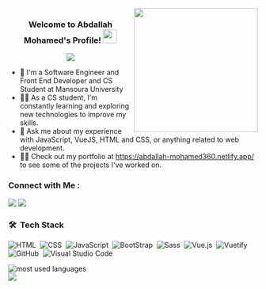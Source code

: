 
<img width="250" align="right" src="https://c.tenor.com/_DOBjnGspYAAAAAM/code-coding.gif">

<h3 align="center">
  Welcome to Abdallah Mohamed's Profile!
  <img src="https://media.giphy.com/media/hvRJCLFzcasrR4ia7z/giphy.gif" width="28">
</h3>

<!-- Typing SVG by DenverCoder1 - https://github.com/DenverCoder1/readme-typing-svg -->
<p align="center">
  <a href="https://github.com/DenverCoder1/readme-typing-svg"><img src="https://readme-typing-svg.herokuapp.com/?lines=Front-end%20Developer;Always%20learning%20new%20things&font=Fira%20Code&center=true&width=440&height=45&color=f75c7e&vCenter=true&size=22"></a>
</p> 

- 🏢 I'm a Software Engineer and Front End Developer and CS Student at Mansoura University
- 👨‍💻 As a CS student, I'm constantly learning and exploring new technologies to improve my skills.
- 💬 Ask me about my experience with JavaScript, VueJS, HTML and CSS, or anything related to web development.
- 👨‍💻 Check out my portfolio at https://abdallah-mohamed360.netlify.app/ to see some of the projects I've worked on.


### Connect with Me :

<a href="https://www.linkedin.com/in/abdallah-mohamed-5b9924224" target="_blank"><img src="https://img.shields.io/badge/-Abdallah%20Mohamed-0077B5?style=for-the-badge&logo=Linkedin&logoColor=white"/></a>
<a href="https://www.facebook.com/abdallah.metwally.925/" target="_blank"><img src="https://img.shields.io/badge/-Abdallah%20Mohamed-0077B5?style=for-the-badge&logo=Facebook&logoColor=white"/></a>
### 🛠 &nbsp;Tech Stack

![HTML](https://img.shields.io/badge/-HTML-05122A?style=flat&logo=HTML5)&nbsp;
![CSS](https://img.shields.io/badge/-CSS-05122A?style=flat&logo=CSS3&logoColor=1572B6)&nbsp;
![JavaScript](https://img.shields.io/badge/-JavaScript-05122A?style=flat&logo=javascript)&nbsp;
![BootStrap](https://img.shields.io/badge/-Bootstrap-05122A?style=flat&logo=bootstrap)&nbsp;
![Sass](https://img.shields.io/badge/-Sass-05122A?style=flat&logo=sass)&nbsp;
![Vue.js](https://img.shields.io/badge/-Vue.Js-05122A?style=flat&logo=vue.js)&nbsp;
![Vuetify](https://img.shields.io/badge/-Vuetify-05122A?style=flat&logo=vuetify)&nbsp;
![GitHub](https://img.shields.io/badge/-GitHub-05122A?style=flat&logo=github)&nbsp;
![Visual Studio Code](https://img.shields.io/badge/-Visual%20Studio%20Code-05122A?style=flat&logo=visual-studio-code&logoColor=007ACC)&nbsp;





<img align="left" src="https://github-readme-stats.vercel.app/api/top-langs?username=yousefdergham&show_icons=true&locale=en&layout=compact&theme=radical" alt="most used languages" />
<br>
<a href="https://komarev.com/ghpvc/?username=yousefdergham&style=for-the-badge">
    <img src="https://komarev.com/ghpvc/?username=yousefdergham&style=for-the-badge">
</a>



